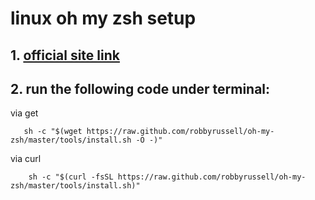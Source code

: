 # linux oh my zsh setup

## 1. [official site link](http://ohmyz.sh/)

## 2. run the following code under terminal:


via get
 ```
    sh -c "$(wget https://raw.github.com/robbyrussell/oh-my-zsh/master/tools/install.sh -O -)"
 ```
via curl
```
    sh -c "$(curl -fsSL https://raw.github.com/robbyrussell/oh-my-zsh/master/tools/install.sh)"
```

    